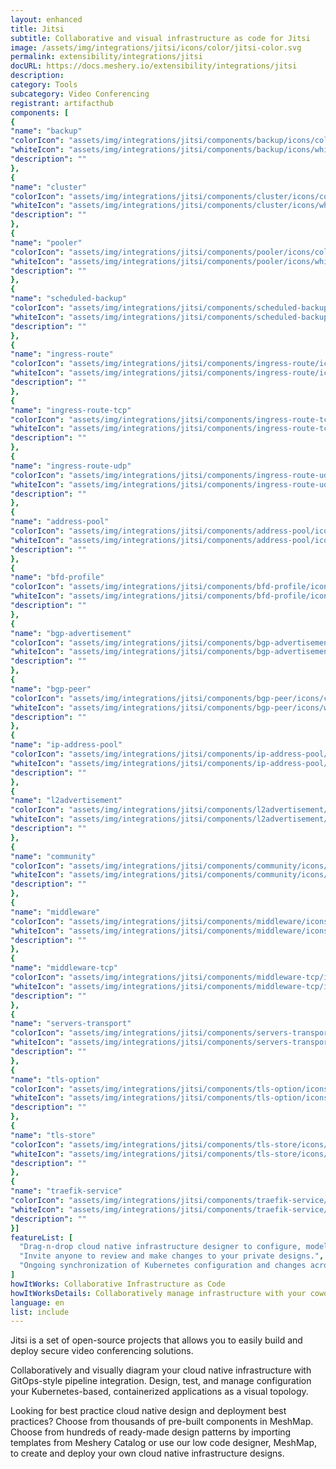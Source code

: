 ```yaml
---
layout: enhanced
title: Jitsi
subtitle: Collaborative and visual infrastructure as code for Jitsi
image: /assets/img/integrations/jitsi/icons/color/jitsi-color.svg
permalink: extensibility/integrations/jitsi
docURL: https://docs.meshery.io/extensibility/integrations/jitsi
description: 
category: Tools
subcategory: Video Conferencing
registrant: artifacthub
components: [
{
"name": "backup"
"colorIcon": "assets/img/integrations/jitsi/components/backup/icons/color/backup-color.svg"
"whiteIcon": "assets/img/integrations/jitsi/components/backup/icons/white/backup-white.svg"
"description": ""
},
{
"name": "cluster"
"colorIcon": "assets/img/integrations/jitsi/components/cluster/icons/color/cluster-color.svg"
"whiteIcon": "assets/img/integrations/jitsi/components/cluster/icons/white/cluster-white.svg"
"description": ""
},
{
"name": "pooler"
"colorIcon": "assets/img/integrations/jitsi/components/pooler/icons/color/pooler-color.svg"
"whiteIcon": "assets/img/integrations/jitsi/components/pooler/icons/white/pooler-white.svg"
"description": ""
},
{
"name": "scheduled-backup"
"colorIcon": "assets/img/integrations/jitsi/components/scheduled-backup/icons/color/scheduled-backup-color.svg"
"whiteIcon": "assets/img/integrations/jitsi/components/scheduled-backup/icons/white/scheduled-backup-white.svg"
"description": ""
},
{
"name": "ingress-route"
"colorIcon": "assets/img/integrations/jitsi/components/ingress-route/icons/color/ingress-route-color.svg"
"whiteIcon": "assets/img/integrations/jitsi/components/ingress-route/icons/white/ingress-route-white.svg"
"description": ""
},
{
"name": "ingress-route-tcp"
"colorIcon": "assets/img/integrations/jitsi/components/ingress-route-tcp/icons/color/ingress-route-tcp-color.svg"
"whiteIcon": "assets/img/integrations/jitsi/components/ingress-route-tcp/icons/white/ingress-route-tcp-white.svg"
"description": ""
},
{
"name": "ingress-route-udp"
"colorIcon": "assets/img/integrations/jitsi/components/ingress-route-udp/icons/color/ingress-route-udp-color.svg"
"whiteIcon": "assets/img/integrations/jitsi/components/ingress-route-udp/icons/white/ingress-route-udp-white.svg"
"description": ""
},
{
"name": "address-pool"
"colorIcon": "assets/img/integrations/jitsi/components/address-pool/icons/color/address-pool-color.svg"
"whiteIcon": "assets/img/integrations/jitsi/components/address-pool/icons/white/address-pool-white.svg"
"description": ""
},
{
"name": "bfd-profile"
"colorIcon": "assets/img/integrations/jitsi/components/bfd-profile/icons/color/bfd-profile-color.svg"
"whiteIcon": "assets/img/integrations/jitsi/components/bfd-profile/icons/white/bfd-profile-white.svg"
"description": ""
},
{
"name": "bgp-advertisement"
"colorIcon": "assets/img/integrations/jitsi/components/bgp-advertisement/icons/color/bgp-advertisement-color.svg"
"whiteIcon": "assets/img/integrations/jitsi/components/bgp-advertisement/icons/white/bgp-advertisement-white.svg"
"description": ""
},
{
"name": "bgp-peer"
"colorIcon": "assets/img/integrations/jitsi/components/bgp-peer/icons/color/bgp-peer-color.svg"
"whiteIcon": "assets/img/integrations/jitsi/components/bgp-peer/icons/white/bgp-peer-white.svg"
"description": ""
},
{
"name": "ip-address-pool"
"colorIcon": "assets/img/integrations/jitsi/components/ip-address-pool/icons/color/ip-address-pool-color.svg"
"whiteIcon": "assets/img/integrations/jitsi/components/ip-address-pool/icons/white/ip-address-pool-white.svg"
"description": ""
},
{
"name": "l2advertisement"
"colorIcon": "assets/img/integrations/jitsi/components/l2advertisement/icons/color/l2advertisement-color.svg"
"whiteIcon": "assets/img/integrations/jitsi/components/l2advertisement/icons/white/l2advertisement-white.svg"
"description": ""
},
{
"name": "community"
"colorIcon": "assets/img/integrations/jitsi/components/community/icons/color/community-color.svg"
"whiteIcon": "assets/img/integrations/jitsi/components/community/icons/white/community-white.svg"
"description": ""
},
{
"name": "middleware"
"colorIcon": "assets/img/integrations/jitsi/components/middleware/icons/color/middleware-color.svg"
"whiteIcon": "assets/img/integrations/jitsi/components/middleware/icons/white/middleware-white.svg"
"description": ""
},
{
"name": "middleware-tcp"
"colorIcon": "assets/img/integrations/jitsi/components/middleware-tcp/icons/color/middleware-tcp-color.svg"
"whiteIcon": "assets/img/integrations/jitsi/components/middleware-tcp/icons/white/middleware-tcp-white.svg"
"description": ""
},
{
"name": "servers-transport"
"colorIcon": "assets/img/integrations/jitsi/components/servers-transport/icons/color/servers-transport-color.svg"
"whiteIcon": "assets/img/integrations/jitsi/components/servers-transport/icons/white/servers-transport-white.svg"
"description": ""
},
{
"name": "tls-option"
"colorIcon": "assets/img/integrations/jitsi/components/tls-option/icons/color/tls-option-color.svg"
"whiteIcon": "assets/img/integrations/jitsi/components/tls-option/icons/white/tls-option-white.svg"
"description": ""
},
{
"name": "tls-store"
"colorIcon": "assets/img/integrations/jitsi/components/tls-store/icons/color/tls-store-color.svg"
"whiteIcon": "assets/img/integrations/jitsi/components/tls-store/icons/white/tls-store-white.svg"
"description": ""
},
{
"name": "traefik-service"
"colorIcon": "assets/img/integrations/jitsi/components/traefik-service/icons/color/traefik-service-color.svg"
"whiteIcon": "assets/img/integrations/jitsi/components/traefik-service/icons/white/traefik-service-white.svg"
"description": ""
}]
featureList: [
  "Drag-n-drop cloud native infrastructure designer to configure, model, and deploy your workloads.",
  "Invite anyone to review and make changes to your private designs.",
  "Ongoing synchronization of Kubernetes configuration and changes across any number of clusters."
]
howItWorks: Collaborative Infrastructure as Code
howItWorksDetails: Collaboratively manage infrastructure with your coworkers synchronously sharing the same designs.
language: en
list: include
---
```

<p>
Jitsi is a set of open-source projects that allows you to easily build and deploy secure video conferencing solutions.
</p>
<p>
    Collaboratively and visually diagram your cloud native infrastructure with GitOps-style pipeline integration. Design, test, and manage configuration your Kubernetes-based, containerized applications as a visual topology.
</p>
<p>
    Looking for best practice cloud native design and deployment best practices? Choose from thousands of pre-built components in MeshMap. Choose from hundreds of ready-made design patterns by importing templates from Meshery Catalog or use our low code designer, MeshMap, to create and deploy your own cloud native infrastructure designs.
</p>
